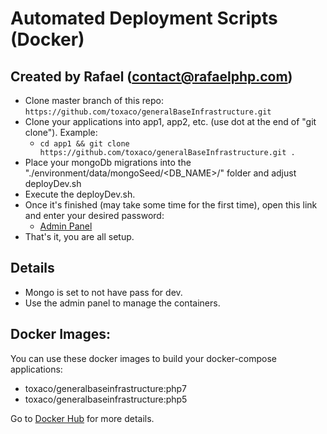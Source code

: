 Automated Deployment Scripts (Docker)
=================

Created by Rafael (contact@rafaelphp.com)
------------

 * Clone master branch of this repo:
 ``https://github.com/toxaco/generalBaseInfrastructure.git``
 * Clone your applications into app1, app2, etc. (use dot at the end of "git clone"). Example: 
   - ``cd app1 && git clone https://github.com/toxaco/generalBaseInfrastructure.git .``
 * Place your mongoDb migrations into the "./environment/data/mongoSeed/<DB_NAME>/" folder and adjust deployDev.sh 
 * Execute the deployDev.sh.
 * Once it's finished (may take some time for the first time), open this link and enter your desired password:
    - [Admin Panel](http://localhost:9900)
 * That's it, you are all setup.
 

Details
---------

 * Mongo is set to not have pass for dev.
 * Use the admin panel to manage the containers.
 
 
 Docker Images:
 ---------
 
 You can use these docker images to build your docker-compose applications:
 
 * toxaco/generalbaseinfrastructure:php7
 * toxaco/generalbaseinfrastructure:php5  
 
 Go to [Docker Hub](https://hub.docker.com/r/toxaco/generalbaseinfrastructure/tags/) for more details.